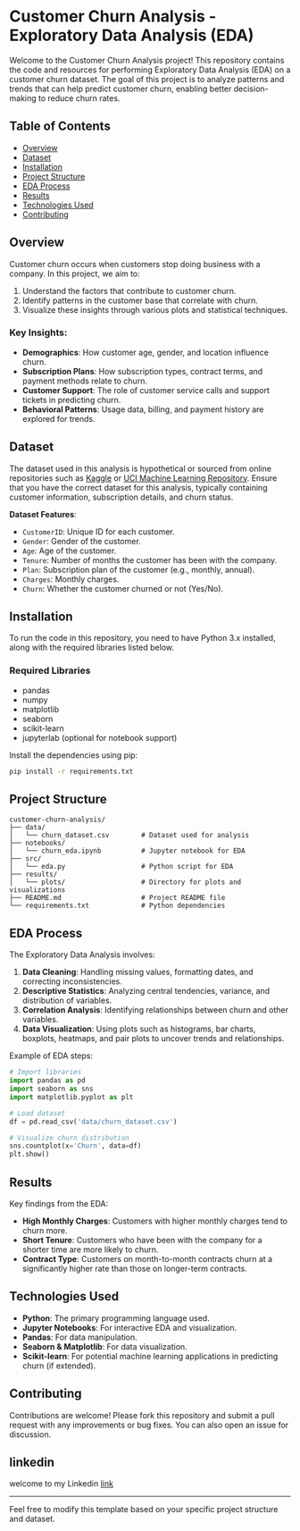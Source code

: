 # Customer Churn Analysis - Exploratory Data Analysis (EDA)

Welcome to the Customer Churn Analysis project! This repository contains the code and resources for performing Exploratory Data Analysis (EDA) on a customer churn dataset. The goal of this project is to analyze patterns and trends that can help predict customer churn, enabling better decision-making to reduce churn rates.

## Table of Contents
- [Overview](#overview)
- [Dataset](#dataset)
- [Installation](#installation)
- [Project Structure](#project-structure)
- [EDA Process](#eda-process)
- [Results](#results)
- [Technologies Used](#technologies-used)
- [Contributing](#contributing)


## Overview
Customer churn occurs when customers stop doing business with a company. In this project, we aim to:
1. Understand the factors that contribute to customer churn.
2. Identify patterns in the customer base that correlate with churn.
3. Visualize these insights through various plots and statistical techniques.

### Key Insights:
- **Demographics**: How customer age, gender, and location influence churn.
- **Subscription Plans**: How subscription types, contract terms, and payment methods relate to churn.
- **Customer Support**: The role of customer service calls and support tickets in predicting churn.
- **Behavioral Patterns**: Usage data, billing, and payment history are explored for trends.

## Dataset
The dataset used in this analysis is hypothetical or sourced from online repositories such as [Kaggle](https://www.kaggle.com/) or [UCI Machine Learning Repository](https://archive.ics.uci.edu/ml/index.php). Ensure that you have the correct dataset for this analysis, typically containing customer information, subscription details, and churn status.

**Dataset Features**:
- `CustomerID`: Unique ID for each customer.
- `Gender`: Gender of the customer.
- `Age`: Age of the customer.
- `Tenure`: Number of months the customer has been with the company.
- `Plan`: Subscription plan of the customer (e.g., monthly, annual).
- `Charges`: Monthly charges.
- `Churn`: Whether the customer churned or not (Yes/No).

## Installation
To run the code in this repository, you need to have Python 3.x installed, along with the required libraries listed below.

### Required Libraries
- pandas
- numpy
- matplotlib
- seaborn
- scikit-learn
- jupyterlab (optional for notebook support)

Install the dependencies using pip:
```bash
pip install -r requirements.txt
```

## Project Structure
```
customer-churn-analysis/
├── data/
│   └── churn_dataset.csv        # Dataset used for analysis
├── notebooks/
│   └── churn_eda.ipynb          # Jupyter notebook for EDA
├── src/
│   └── eda.py                   # Python script for EDA
├── results/
│   └── plots/                   # Directory for plots and visualizations
├── README.md                    # Project README file
└── requirements.txt             # Python dependencies
```

## EDA Process
The Exploratory Data Analysis involves:
1. **Data Cleaning**: Handling missing values, formatting dates, and correcting inconsistencies.
2. **Descriptive Statistics**: Analyzing central tendencies, variance, and distribution of variables.
3. **Correlation Analysis**: Identifying relationships between churn and other variables.
4. **Data Visualization**: Using plots such as histograms, bar charts, boxplots, heatmaps, and pair plots to uncover trends and relationships.

Example of EDA steps:
```python
# Import libraries
import pandas as pd
import seaborn as sns
import matplotlib.pyplot as plt

# Load dataset
df = pd.read_csv('data/churn_dataset.csv')

# Visualize churn distribution
sns.countplot(x='Churn', data=df)
plt.show()
```

## Results
Key findings from the EDA:
- **High Monthly Charges**: Customers with higher monthly charges tend to churn more.
- **Short Tenure**: Customers who have been with the company for a shorter time are more likely to churn.
- **Contract Type**: Customers on month-to-month contracts churn at a significantly higher rate than those on longer-term contracts.
  
## Technologies Used
- **Python**: The primary programming language used.
- **Jupyter Notebooks**: For interactive EDA and visualization.
- **Pandas**: For data manipulation.
- **Seaborn & Matplotlib**: For data visualization.
- **Scikit-learn**: For potential machine learning applications in predicting churn (if extended).

## Contributing
Contributions are welcome! Please fork this repository and submit a pull request with any improvements or bug fixes. You can also open an issue for discussion.

## linkedin
welcome to my Linkedin [link](https://www.linkedin.com/in/nitish-kr-dash/)


---

Feel free to modify this template based on your specific project structure and dataset.
